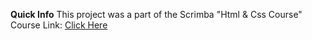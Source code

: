 **Quick Info**
This project was a part of the Scrimba "Html & Css Course"
Course Link: [Click Here](https://scrimba.com/learn/htmlandcss)

